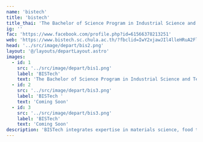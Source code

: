 ```yaml
---
name: 'bistech'
title: 'bistech'
title_thai: 'The Bachelor of Science Program in Industrial Science and Technology'
ig: ''
fac: 'https://www.facebook.com/profile.php?id=61566378213251'
web: 'https://www.bistech.sc.chula.ac.th/?fbclid=IwY2xjawJIl4lleHRuA2FlbQIxMAABHWuwngpwwWEI2RUAGVaDXXUKtETSbYNZHmCQcgnoQfVD_UgmMia1TAaTDQ_aem_8ErTVXL3E2U6jz0PNjiYrg'
head: '../src/image/depart/bis2.png'
layout: '@/layouts/departLayout.astro'
images:
  - id: 1
    src: '../src/image/depart/bis1.png'
    label: 'BISTech'
    text: 'The Bachelor of Science Program in Industrial Science and Technology'
  - id: 2
    src: '../src/image/depart/bis3.png'
    label: 'BISTech '
    text: 'Coming Soon'
  - id: 3
    src: '../src/image/depart/bis3.png'
    label: 'BISTech'
    text: 'Coming Soon'
description: 'BISTech integrates expertise in materials science, food technology, chemical technology, and imaging and printing technology with comprehensive management knowledge to equip future industry leaders with an in-depth understanding of manufacturing technologies and essential communication skills. '
---
```


